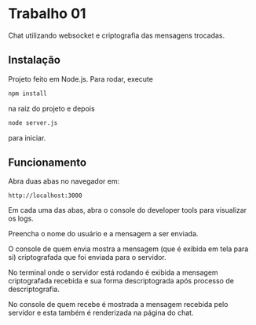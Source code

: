 # Trabalho 01

Chat utilizando websocket e criptografia das mensagens trocadas.

## Instalação

Projeto feito em Node.js. Para rodar, execute

```bash
npm install
```
na raiz do projeto e depois

```bash
node server.js
```

para iniciar.

## Funcionamento

Abra duas abas no navegador em:
```
http://localhost:3000
```
Em cada uma das abas, abra o console do developer tools para visualizar os logs.

Preencha o nome do usuário e a mensagem a ser enviada.

O console de quem envia mostra a mensagem (que é exibida em tela para si) criptografada que foi enviada para o servidor.

No terminal onde o servidor está rodando é exibida a mensagem criptografada recebida e sua forma descriptograda após processo de descriptografia.

No console de quem recebe é mostrada a mensagem recebida pelo servidor e esta também é renderizada na página do chat.
